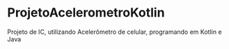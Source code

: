 # ProjetoAcelerometroKotlin
Projeto de IC, utilizando Acelerômetro de celular, programando em Kotlin e Java

